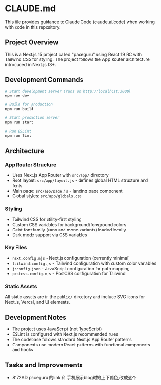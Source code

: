 # CLAUDE.md

This file provides guidance to Claude Code (claude.ai/code) when working with code in this repository.

## Project Overview

This is a Next.js 15 project called "paceguru" using React 19 RC with Tailwind CSS for styling. The project follows the App Router architecture introduced in Next.js 13+.

## Development Commands

```bash
# Start development server (runs on http://localhost:3000)
npm run dev

# Build for production
npm run build

# Start production server
npm run start

# Run ESLint
npm run lint
```

## Architecture

### App Router Structure
- Uses Next.js App Router with `src/app/` directory
- Root layout: `src/app/layout.js` - defines global HTML structure and fonts
- Main page: `src/app/page.js` - landing page component
- Global styles: `src/app/globals.css`

### Styling
- Tailwind CSS for utility-first styling
- Custom CSS variables for background/foreground colors
- Geist font family (sans and mono variants) loaded locally
- Dark mode support via CSS variables

### Key Files
- `next.config.mjs` - Next.js configuration (currently minimal)
- `tailwind.config.js` - Tailwind configuration with custom color variables
- `jsconfig.json` - JavaScript configuration for path mapping
- `postcss.config.mjs` - PostCSS configuration for Tailwind

### Static Assets
All static assets are in the `public/` directory and include SVG icons for Next.js, Vercel, and UI elements.

## Development Notes

- The project uses JavaScript (not TypeScript)
- ESLint is configured with Next.js recommended rules
- The codebase follows standard Next.js App Router patterns
- Components use modern React patterns with functional components and hooks

## Tasks and Improvements

- 8172AD paceguru 的link 和 手机展示blog时的上下颜色,改成这个